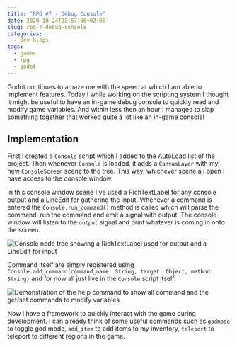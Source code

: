 ```yaml
---
title: "RPG #7 - Debug Console"
date: 2020-10-24T22:57:00+02:00
slug: rpg-7-debug-console
categories:
  - Dev Blogs
tags:
  - games
  - rpg
  - godot
---
```


Godot continues to amaze me with the speed at which I am able to implement features.
Today I while working on the scripting system I thought it might be useful to have an in-game debug console to quickly read and modify game variables.
And within less then an hour I managed to slap something together that worked quite a lot like an in-game console!

## Implementation

First I created a `Console` script which I added to the AutoLoad list of the project.
Then whenever `Console` is loaded, it adds a `CanvasLayer` with my new `ConsoleScreen` scene to the tree.
This way, whichever scene a I open I have access to the console window.

In this console window scene I've used a RichTextLabel for any console output and a LineEdit for gathering the input.
Whenever a command is entered the `Console.run_command()` method is called which will parse the command, run the command and emit a signal with output.
The console window will listen to the `output` signal and print whatever is coming in onto the screen.

![Console node tree showing a RichTextLabel used for output and a LineEdit for input](/img/debug_console_tree.png)

Command itself are simply registered using `Console.add_command(command_name: String, target: Object, method: String)` and for now all just live in the `Console` script itself.

![Demonstration of the help command to show all command and the get/set commands to modify variables](/img/debug_console.gif)

Now I have a framework to quickly interact with the game during development.
I can already think of some useful commands such as `godmode` to toggle god mode, `add_item` to add items to my inventory, `teleport` to teleport to different regions in the game.
